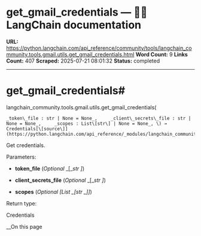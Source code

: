 # get_gmail_credentials — 🦜🔗 LangChain  documentation

**URL:** https://python.langchain.com/api_reference/community/tools/langchain_community.tools.gmail.utils.get_gmail_credentials.html
**Word Count:** 9
**Links Count:** 407
**Scraped:** 2025-07-21 08:01:32
**Status:** completed

---

# get\_gmail\_credentials\#

langchain\_community.tools.gmail.utils.get\_gmail\_credentials\(

    _token\_file : str | None = None_,     _client\_secrets\_file : str | None = None_,     _scopes : List\[str\] | None = None_, \) → Credentials[\[source\]](https://python.langchain.com/api_reference/_modules/langchain_community/tools/gmail/utils.html#get_gmail_credentials)\#     

Get credentials.

Parameters:     

  * **token\_file** \(_Optional_ _\[__str_ _\]_\)

  * **client\_secrets\_file** \(_Optional_ _\[__str_ _\]_\)

  * **scopes** \(_Optional_ _\[__List_ _\[__str_ _\]__\]_\)

Return type:     

Credentials

__On this page